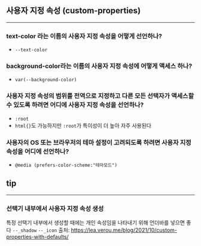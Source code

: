## 사용자 지정 속성 (custom-properties)
---
### text-color 라는 이름의 사용자 지정 속성을 어떻게 선언하나?
- `--text-color`
### background-color라는 이름의 사용자 지정 속성에 어떻게 액세스 하나?
- `var(--background-color)`
### 사용자 지정 속성의 범위를 전역으로 지정하고 다른 모든 선택자가 액세스할 수 있도록 하려면 어디에 사용자 지정 속성을 선언하나?
- `:root`
- `html{}`도 가능하지만 `:root`가 특이성이 더 높아 자주 사용된다
### 사용자의 OS 또는 브라우저의 테마 설정이 고려되도록 하려면 사용자 지정 속성을 어디에 선언하나?
- `@media (prefers-color-scheme:"테마모드")`

## tip
---
### 선택기 내부에서 사용자 지정 속성 생성
특정 선택기 내부에서 생성할 때에는 개인 속성임을 나타내기 위해 언더바를 넣으면 좋다
`--_shadow`
`--_icon`
출처: https://lea.verou.me/blog/2021/10/custom-properties-with-defaults/


